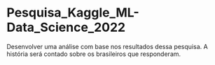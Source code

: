 # Pesquisa_Kaggle_ML-Data_Science_2022
Desenvolver uma análise com base nos resultados dessa pesquisa. A história será contado sobre os brasileiros que responderam.
